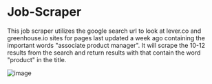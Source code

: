 # Job-Scraper
This job scraper utilizes the google search url to look at lever.co and greenhouse.io sites for pages last updated a week ago containing the important words "associate product manager". It will scrape the 10-12 results from the search and return results with that contain the word "product" in the title.

![image](https://github.com/cmtnguyen/Job-Scraper/assets/66109485/8127ff7d-86dc-4ebc-8732-fb692f0dff13)
